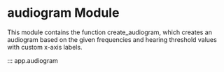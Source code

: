 # audiogram Module

This module contains the function create_audiogram, which creates an audiogram based on the given frequencies and hearing threshold values with custom x-axis labels.

::: app.audiogram
